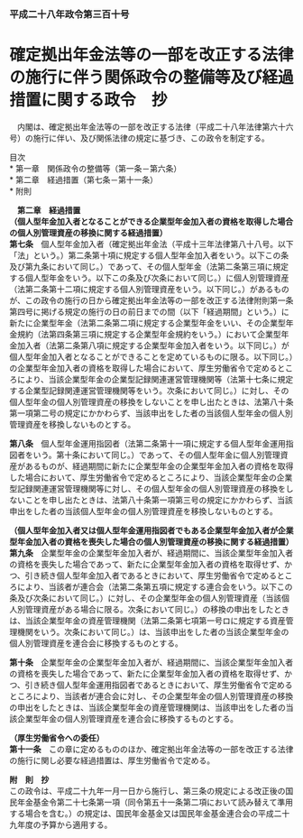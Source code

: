 ### 平成二十八年政令第三百十号  
# 確定拠出年金法等の一部を改正する法律の施行に伴う関係政令の整備等及び経過措置に関する政令　抄  
　内閣は、確定拠出年金法等の一部を改正する法律（平成二十八年法律第六十六号）の施行に伴い、及び関係法律の規定に基づき、この政令を制定する。  
  
目次  
	* 第一章　関係政令の整備等（第一条－第六条）  
	* 第二章　経過措置（第七条－第十一条）  
	* 附則  
  
&emsp;**第二章　経過措置**  
**（個人型年金加入者となることができる企業型年金加入者の資格を取得した場合の個人別管理資産の移換に関する経過措置）**  
**第七条**　個人型年金加入者（確定拠出年金法（平成十三年法律第八十八号。以下「法」という。）第二条第十項に規定する個人型年金加入者をいう。以下この条及び第九条において同じ。）であって、その個人型年金（法第二条第三項に規定する個人型年金をいう。以下この条及び次条において同じ。）に個人別管理資産（法第二条第十二項に規定する個人別管理資産をいう。以下同じ。）があるものが、この政令の施行の日から確定拠出年金法等の一部を改正する法律附則第一条第四号に掲げる規定の施行の日の前日までの間（以下「経過期間」という。）に新たに企業型年金（法第二条第二項に規定する企業型年金をいい、その企業型年金規約（法第四条第三項に規定する企業型年金規約をいう。）において企業型年金加入者（法第二条第八項に規定する企業型年金加入者をいう。以下同じ。）が個人型年金加入者となることができることを定めているものに限る。以下同じ。）の企業型年金加入者の資格を取得した場合において、厚生労働省令で定めるところにより、当該企業型年金の企業型記録関連運営管理機関等（法第十七条に規定する企業型記録関連運営管理機関等をいう。次条において同じ。）に対し、その個人型年金の個人別管理資産の移換をしないことを申し出たときは、法第八十条第一項第二号の規定にかかわらず、当該申出をした者の当該個人型年金の個人別管理資産を移換しないものとする。  
  
**第八条**　個人型年金運用指図者（法第二条第十一項に規定する個人型年金運用指図者をいう。第十条において同じ。）であって、その個人型年金に個人別管理資産があるものが、経過期間に新たに企業型年金の企業型年金加入者の資格を取得した場合において、厚生労働省令で定めるところにより、当該企業型年金の企業型記録関連運営管理機関等に対し、その個人型年金の個人別管理資産の移換をしないことを申し出たときは、法第八十条第一項第三号の規定にかかわらず、当該申出をした者の当該個人型年金の個人別管理資産を移換しないものとする。  
  
**（個人型年金加入者又は個人型年金運用指図者でもある企業型年金加入者が企業型年金加入者の資格を喪失した場合の個人別管理資産の移換に関する経過措置）**  
**第九条**　企業型年金の企業型年金加入者が、経過期間に、当該企業型年金加入者の資格を喪失した場合であって、新たに企業型年金加入者の資格を取得せず、かつ、引き続き個人型年金加入者であるときにおいて、厚生労働省令で定めるところにより、当該者が連合会（法第二条第五項に規定する連合会をいう。以下この条及び次条において同じ。）に対し、その企業型年金の個人別管理資産（当該個人別管理資産がある場合に限る。次条において同じ。）の移換の申出をしたときは、当該企業型年金の資産管理機関（法第二条第七項第一号ロに規定する資産管理機関をいう。次条において同じ。）は、当該申出をした者の当該企業型年金の個人別管理資産を連合会に移換するものとする。  
  
**第十条**　企業型年金の企業型年金加入者が、経過期間に、当該企業型年金加入者の資格を喪失した場合であって、新たに企業型年金加入者の資格を取得せず、かつ、引き続き個人型年金運用指図者であるときにおいて、厚生労働省令で定めるところにより、当該者が連合会に対し、その企業型年金の個人別管理資産の移換の申出をしたときは、当該企業型年金の資産管理機関は、当該申出をした者の当該企業型年金の個人別管理資産を連合会に移換するものとする。  
  
**（厚生労働省令への委任）**  
**第十一条**　この章に定めるもののほか、確定拠出年金法等の一部を改正する法律の施行に関し必要な経過措置は、厚生労働省令で定める。  
  
**附　則　抄**  
この政令は、平成二十九年一月一日から施行し、第三条の規定による改正後の国民年金基金令第二十七条第一項（同令第五十一条第二項において読み替えて準用する場合を含む。）の規定は、国民年金基金又は国民年金基金連合会の平成二十九年度の予算から適用する。  
  
